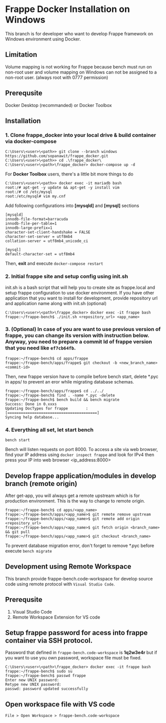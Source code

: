 # Frappe Docker Installation on Windows
This branch is for developer who want to develop Frappe framework on Windows environment using Docker.

## Limitation
Volume mapping is not working for Frappe because bench must run on non-root user and volume mapping on Windows can not be assigned to a non-root user. (always root with 0777 permission)

## Prerequsite
Docker Desktop (recommanded) or Docker Toolbox

## Installation
### 1. Clone frappe_docker into your local drive & build container via docker-compose
```
C:\Users\<user>\<path>> git clone --branch windows https://github.com/sopanawit/frappe_docker.git
C:\Users\<user>\<path>> cd .\frappe_docker\
C:\Users\<user>\<path>\frappe_docker> docker-compose up -d
```
For __Docker Toolbox__ users, there's a little bit more things to do
```
C:\Users\<user>\<path>> docker exec -it mariadb bash
root:/# apt-get -y update && apt-get -y install vim
root:/# cd /etc/mysql
root:/etc/mysql# vim my.cnf
```
Add following configurations into __[mysqld]__ and __[mysql]__ sections
```
[mysqld]
innodb-file-format=barracuda
innodb-file-per-table=1
innodb-large-prefix=1
character-set-client-handshake = FALSE
character-set-server = utf8mb4
collation-server = utf8mb4_unicode_ci

[mysql]
default-character-set = utf8mb4
```
Then, __exit__ and execute `docker-compose restart`

### 2. Initial frappe site and setup config using init.sh
init.sh is a bash script that will help you to create site as frappe.local and setup frappe configuration to use docker environment. If you have other application that you want to install for development, provide repository url and application name along with init.sh (optional)
```
C:\Users\<user>\<path>\frappe_docker> docker exec -it frappe bash
frappe:~/frappe-bench$ ./init.sh <repository_url> <app_name>
```

### 3. (Optional) In case of you are want to use previous version of frappe, you can change its version with instruction below. Anyway, you need to prepare a commit Id of frappe version that you need like `ef7cb64fb`.
```
frappe:~/frappe-bench$ cd apps/frappe
frappe:~/frappe-bench/apps/frappe$ git checkout -b <new_branch_name> <commit-id>
```
Then, new frappe version have to compile before bench start, delete *.pyc in apps/ to prevent an eror while migrating database schemas.
```
frappe:~/frappe-bench/apps/frappe$ cd ../../
frappe:~/frappe-bench$ find . -name *.pyc -delete
frappe:~/frappe-bench$ bench build && bench migrate
Success: Done in 0.xxxs
Updating DocTypes for frappe        : [========================================]
Syncing help database...
```

### 4. Everything all set, let start bench
```
bench start
```
Bench will listen requests on port 8000. To access a site via web browser, find your IP address using `docker inspect frappe` and look for IPv4 then press your IP into web browser <ip_address:8000> 

## Develop frappe application/modules in develop branch (remote origin)
After get-app, you will always get a remote upstream which is for production environment. This is the way to change to remote origin.
```
frappe:~/frappe-bench$ cd apps/<app_name>
frappe:~/frappe-bench/apps/<app_name>$ git remote remove upstream
frappe:~/frappe-bench/apps/<app_name>$ git remote add origin <repository_url>
frappe:~/frappe-bench/apps/<app_name>$ git fetch origin <branch_name> && git pull
frappe:~/frappe-bench/apps/<app_name>$ git checkout <branch_name>
```
To prevent database migration error, don't forget to remove *.pyc before execute `bench migrate`

## Development using Remote Workspace
This branch provide frappe-bench.code-workspace for develop source code using remote protocol with `Visual Studio Code`.

## Prerequsite
1. Visual Studio Code
2. Remote Workspace Extension for VS code

## Setup frappe password for acess into frappe container via SSH protocol.
Password that defined in `frappe-bench.code-workspace` is __1q2w3e4r__ but if you want to use you own password, workspace file must be fixed.
```
C:\Users\<user>\<path>\frappe_docker> docker exec -it frappe bash
frappe:~/frappe-bench$ sudo su
frappe:~/frappe-bench$ passwd frappe
Enter new UNIX password:
Retype new UNIX password:
passwd: password updated successfully
```

## Open workspace file with VS code
```
File > Open Workspace > frappe-bench.code-workspace
```
